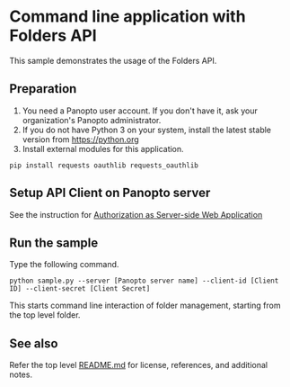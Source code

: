# Command line application with Folders API
This sample demonstrates the usage of the Folders API.

## Preparation
1. You need a Panopto user account. If you don't have it, ask your organization's Panopto administrator.
2. If you do not have Python 3 on your system, install the latest stable version from https://python.org
3. Install external modules for this application.
```
pip install requests oauthlib requests_oauthlib
```

## Setup API Client on Panopto server
See the instruction for [Authorization as Server-side Web Application](../auth-server-side-web-app/README.md)

## Run the sample
Type the following command.
```
python sample.py --server [Panopto server name] --client-id [Client ID] --client-secret [Client Secret]
```
This starts command line interaction of folder management, starting from the top level folder.

## See also
Refer the top level [README.md](../README.md) for license, references, and additional notes.
